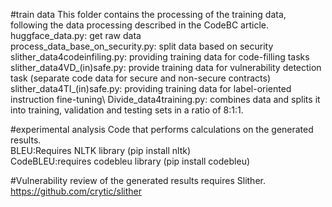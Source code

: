 #train data
This folder contains the processing of the training data, following the data processing described in the CodeBC article.
huggface_data.py: get raw data\
process_data_base_on_security.py: split data based on security\
slither_data4codeinfiling.py: providing training data for code-filling tasks\
slither_data4VD_(in)safe.py: provide training data for vulnerability detection task (separate code data for secure and non-secure contracts) \
slither_data4TI_(in)safe.py: providing training data for label-oriented instruction fine-tuning\\
Divide_data4training.py: combines data and splits it into training, validation and testing sets in a ratio of 8:1:1.


#experimental analysis
Code that performs calculations on the generated results. \
BLEU:Requires NLTK library (pip install nltk)\
CodeBLEU:requires codebleu library (pip install codebleu)


#Vulnerability review of the generated results requires Slither.
https://github.com/crytic/slither